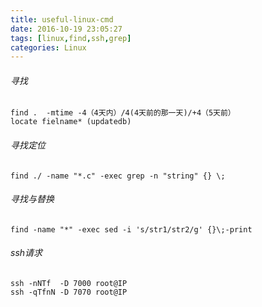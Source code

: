 ```yaml
---
title: useful-linux-cmd
date: 2016-10-19 23:05:27
tags: [linux,find,ssh,grep]
categories: Linux
---
```


###### 寻找

```
find .  -mtime -4（4天内）/4(4天前的那一天)/+4（5天前）
locate fielname* (updatedb)
```

###### 寻找定位

```
find ./ -name "*.c" -exec grep -n "string" {} \;
```

###### 寻找与替换

```
find -name "*" -exec sed -i 's/str1/str2/g' {}\;-print
```

###### ssh请求

```
ssh -nNTf  -D 7000 root@IP
ssh -qTfnN -D 7070 root@IP
```
